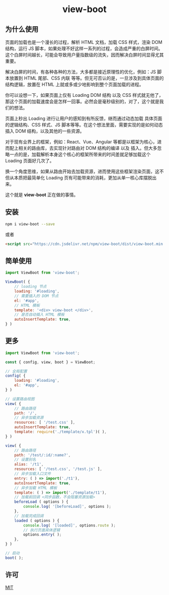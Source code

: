 <h1 align="center"> view-boot </h1>

## 为什么使用

页面的加载也是一个漫长的过程，解析 HTML 文档，加载 CSS 样式，渲染 DOM 结构，运行 JS 脚本，如果处理不好这样一系列的过程，会造成严重的白屏时间。这个白屏时间越长，可能会导致用户量指数级的流失，因而解决白屏时间显得尤其重要。

解决白屏的时间，有各种各种的方法，大多都是接近原理性的优化，例如：JS 脚本放置到 HTML 尾部、CSS 内联 等等。但无可否认的是，一旦涉及到具体页面的结构逻辑，放置在 HTML 上就或多或少地影响到整个页面加载的进程。

你可以设想一下，如果页面上仅有 Loading DOM 结构 以及 CSS 样式就无他了，那这个页面的加载速度会是怎样一回事。必然会是毫秒级别的，对了，这个就是我们的想法。

页面上秒出 Loading 进行让用户的感知到有所反馈，继而通过动态加载 具体页面的逻辑结构、CSS 样式、JS 脚本等等。在这个想法里面，需要实现的是如何动态插入 DOM 结构，以及其他的一些资源。

对于现有业界上的框架，例如：React、Vue、Angular 等都是以框架为核心，进而配上相关的路由库，去实现针对路由对 DOM 结构的编译 以及 插入。但大多忽略一点的是，加载解析本身这个核心的框架所带来的时间差就足够加载这个 Loading 页面好几次了。

换一个角度思维，如果从路由开始去加载资源，进而使用这些框架渲染页面，这不但从本质把最简单化 Loading 页有可能带来的消耗，更加从单一核心库摆脱出来。

这个就是 **view-boot** 正在做的事情。

## 安装

```sh
npm i view-boot --save
```

或者

```html
<script src="https://cdn.jsdelivr.net/npm/view-boot/dist/view-boot.min.js"></script>
```

## 简单使用

```js
import ViewBoot from 'view-boot';

ViewBoot( {
    // loading 节点
    loading: '#loading',
    // 需要插入的 DOM 节点
    el: '#app',
    // HTML 模板
    template: '<div> view-boot </div>',
    // 是否自动插入 HTML 模板
    autoInsertTemplate: true,
} )
```

## 更多

```js
import ViewBoot from 'view-boot';

const { config, view, boot } = ViewBoot;

// 全局配置
config( {
    loading: '#loading',
    el: '#app',
} )

// 设置路由视图
view( {
    // 路由路径
    path: '/',
    // 异步加载资源
    resources: [ '/test.css' ],
    autoInsertTemplate: true,
    template: require('./template/x.tpl')( ),
} )

view( {
    // 路由路径
    path: '/test/:id/:name?',
    // 设置别名
    alias: '/t1',
    resources: [ '/test.css', '/test.js' ],
    // 异步加载入口文件
    entry: ( ) => import('./t1'),
    autoInsertTemplate: true,
    // 异步加载 HTML 模板
    template: ( ) => import('./template/t1'),
    // 加载前回调 <同步函数，不会阻塞资源加载>
    beforeLoad ( options ) {
        console.log( '[beforeLoad]', options );
    },
    // 加载完成回调
    loaded ( options ) {
        console.log( '[loaded]', options.route );
        // 执行页面具体逻辑
        options.entry( );
    },
} )

// 启动
boot( );
```

## 许可

[MIT](./LICENSE)
